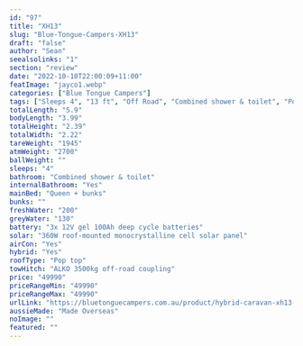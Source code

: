 ```yaml
---
id: "97"
title: "XH13"
slug: "Blue-Tongue-Campers-XH13"
draft: "false"
author: "Sean"
seealsolinks: "1"
section: "review"
date: "2022-10-10T22:00:09+11:00"
featImage: "jayco1.webp"
categories: ["Blue Tongue Campers"]
tags: ["Sleeps 4", "13 ft", "Off Road", "Combined shower & toilet", "Pop top", "Under 50k"]
totalLength: "5.9"
bodyLength: "3.99"
totalHeight: "2.39"
totalWidth: "2.22"
tareWeight: "1945"
atmWeight: "2700"
ballWeight: ""
sleeps: "4"
bathroom: "Combined shower & toilet"
internalBathroom: "Yes"
mainBed: "Queen + bunks"
bunks: ""
freshWater: "200"
greyWater: "130"
battery: "3x 12V gel 100Ah deep cycle batteries"
solar: "360W roof-mounted monocrystalline cell solar panel"
airCon: "Yes"
hybrid: "Yes"
roofType: "Pop top"
towHitch: "ALKO 3500kg off-road coupling"
price: "49990"
priceRangeMin: "49990"
priceRangeMax: "49990"
urlLink: "https://bluetonguecampers.com.au/product/hybrid-caravan-xh13-2/"
aussieMade: "Made Overseas"
noImage: ""
featured: ""
---
```

